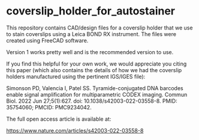 # coverslip_holder_for_autostainer
This repository contains CAD/design files for a coverslip holder that we use to stain coverslips using a Leica BOND RX instrument.  The files were created using FreeCAD software.


Version 1 works pretty well and is the recommended version to use.

If you find this helpful for your own work, we would appreciate you citing this paper (which also contains the details of how we had the coverslip holders manufactured using the pertinent IGS/IGES file): 

Simonson PD, Valencia I, Patel SS. Tyramide-conjugated DNA barcodes enable signal amplification for multiparametric CODEX imaging. Commun Biol. 2022 Jun 27;5(1):627. doi: 10.1038/s42003-022-03558-8. PMID: 35754060; PMCID: PMC9234042.

The full open access article is available at: 

https://www.nature.com/articles/s42003-022-03558-8

